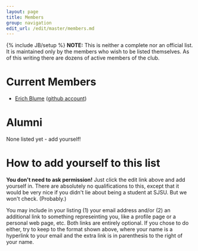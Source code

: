 ```yaml
---
layout: page
title: Members
group: navigation
edit_url: /edit/master/members.md
---
```

{% include JB/setup %}
**NOTE:** This is neither a complete nor an official list. It is maintained only by the members who wish to be listed themselves. As of this writing there are dozens of active members of the club.

# Current Members

* [Erich Blume](mailto:blume.erich@gmail.com) ([github account](https://github.com/eblume))

# Alumni

None listed yet - add yourself!

# How to add yourself to this list

**You don't need to ask permission!** Just click the edit link above and add yourself in. There are absolutely no qualifications to this, except that it would be very nice if you didn't lie about being a student at SJSU. But we won't check. (Probably.)

You may include in your listing (1) your email address and/or (2) an additional link to something represeinting you, like a profile page or a personal web page, etc. Both links are entirely optional. If you chose to do either, try to keep to the format shown above, where your name is a hyperlink to your email and the extra link is in parenthesis to the right of your name.

